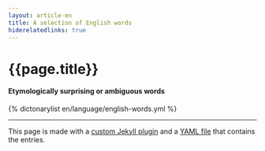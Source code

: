 ```yaml
---
layout: article-en
title: A selection of English words
hiderelatedlinks: true
---
```

# {{page.title}}

#### Etymologically surprising or ambiguous words

{% dictonarylist en/language/english-words.yml %}

***

This page is made with a [custom Jekyll plugin](https://github.com/laurilehmijoki/lauri.lehmijoki.net/blob/master/_plugins/dictionary-list-tag.rb) and a [YAML file](english-words.yml) that contains the
entries. 
